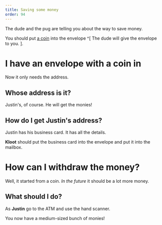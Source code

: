 ```yaml
---
title: Saving some money
order: 94
---
```


The dude and the pug are telling you about the way to save money.

You should put [a coin](coin.md) into the envelope ^[ The dude will give the envelope to you. ].

# I have an envelope with a coin in
Now it only needs the address.

## Whose address is it?
Justin's, of course. He will get the monies!

## How do I get Justin's address?
Justin has his business card. It has all the details.

**Kloot** should put the business card into the envelope and put it into the mailbox.

# How can I withdraw the money?
Well, it started from a coin. _In the future_ it should be a lot more money.

## What should I do?
As **Justin** go to the ATM and use the hand scanner.

You now have a medium-sized bunch of monies!
